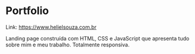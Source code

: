 # Portfolio


Link: https://www.helielsouza.com.br 


Landing page construída com HTML, CSS e JavaScript que apresenta tudo sobre mim e meu trabalho. Totalmente responsiva.
